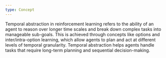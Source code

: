 ```yaml
---
type: Concept
---
```


Temporal abstraction in reinforcement learning refers to the ability of an agent to reason over longer time scales and break down complex tasks into manageable sub-goals. This is achieved through concepts like options and inter/intra-option learning, which allow agents to plan and act at different levels of temporal granularity. Temporal abstraction helps agents handle tasks that require long-term planning and sequential decision-making.